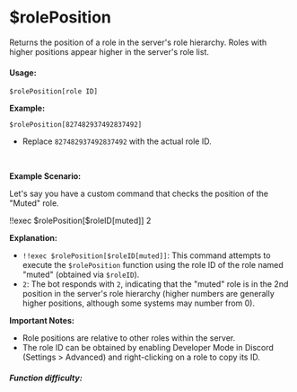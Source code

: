 # $rolePosition

Returns the position of a role in the server's role hierarchy. Roles with higher positions appear higher in the server's role list.

#### Usage:

`$rolePosition[role ID]`

**Example:**

`$rolePosition[827482937492837492]`

*   Replace `827482937492837492` with the actual role ID.

<br/>

**Example Scenario:**

Let's say you have a custom command that checks the position of the "Muted" role.

<discord-messages>
    <discord-message :bot="false" role-color="#ffcc9a" author="Member">
        !!exec $rolePosition[$roleID[muted]]
    </discord-message>
    <discord-message :bot="true" role-color="#0099ff" author="Custom Command" avatar="https://media.discordapp.net/avatars/725721249652670555/781224f90c3b841ba5b40678e032f74a.webp">
        2
    </discord-message>
</discord-messages>

**Explanation:**

*   `!!exec $rolePosition[$roleID[muted]]`: This command attempts to execute the `$rolePosition` function using the role ID of the role named "muted" (obtained via `$roleID`).
*   `2`:  The bot responds with `2`, indicating that the "muted" role is in the 2nd position in the server's role hierarchy (higher numbers are generally higher positions, although some systems may number from 0).

**Important Notes:**

*   Role positions are relative to other roles within the server.
*   The role ID can be obtained by enabling Developer Mode in Discord (Settings > Advanced) and right-clicking on a role to copy its ID.

##### Function difficulty: <Badge type="tip" text="Easy" vertical="middle" />